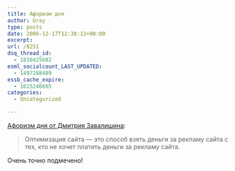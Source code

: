 ```yaml
---
title: Афоризм дня
author: Gray
type: posts
date: 2006-12-17T12:38:13+00:00
excerpt:
url: /8251
dsq_thread_id:
  - 1838425682
esml_socialcount_LAST_UPDATED:
  - 1497288489
essb_cache_expire:
  - 1615246665
categories:
  - Uncategorized

---
```








<a href="http://dz.livejournal.com/368203.html" target="_blank">Афоризм дня от Дмитрия Завалишина</a>:

> Оптимизация сайта &#8212; это способ взять деньги за рекламу сайта с тех, кто не хочет платить деньги за рекламу сайта.

Очень точно подмечено!